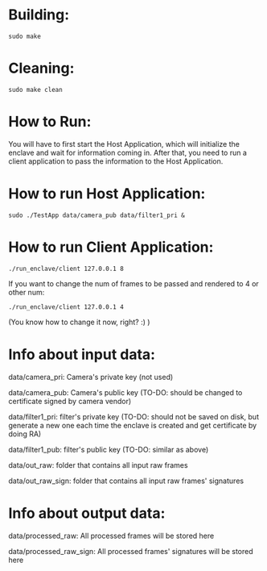 # Building: 
```
sudo make
```

# Cleaning:
``` 
sudo make clean
```

# How to Run: 
You will have to first start the Host Application, which will initialize the enclave and wait for information coming in. After that, you need to run a client application to pass the information to the Host Application.

# How to run Host Application: 
```
sudo ./TestApp data/camera_pub data/filter1_pri &
```

# How to run Client Application:
```
./run_enclave/client 127.0.0.1 8
```
If you want to change the num of frames to be passed and rendered to 4 or other num:
```
./run_enclave/client 127.0.0.1 4
```
(You know how to change it now, right? :) )

# Info about input data:
data/camera_pri: Camera's private key (not used)

data/camera_pub: Camera's public key (TO-DO: should be changed to certificate signed by camera vendor)

data/filter1_pri: filter's private key (TO-DO: should not be saved on disk, but generate a new one each time the enclave is created and get certificate by doing RA)

data/filter1_pub: filter's public key (TO-DO: similar as above)

data/out_raw: folder that contains all input raw frames

data/out_raw_sign: folder that contains all input raw frames' signatures

# Info about output data:
data/processed_raw: All processed frames will be stored here

data/processed_raw_sign: All processed frames' signatures will be stored here